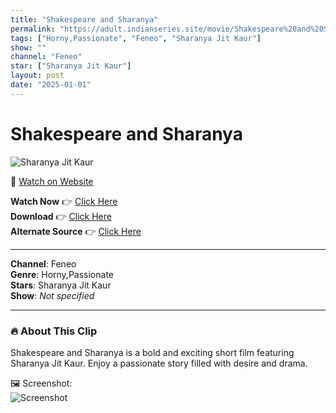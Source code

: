 ```yaml
---
title: "Shakespeare and Sharanya"
permalink: "https://adult.indianseries.site/movie/Shakespeare%20and%20Sharanya"
tags: ["Horny,Passionate", "Feneo", "Sharanya Jit Kaur"]
show: ""
channel: "Feneo"
star: ["Sharanya Jit Kaur"]
layout: post
date: "2025-01-01"
---
```


# Shakespeare and Sharanya

![Sharanya Jit Kaur](https://shorts.desisins.com/wp-content/uploads/2024/01/Shakespeare-and-Sharyana-Jit-Kaur-DesiSins.com_.jpg)

🔗 [Watch on Website](https://adult.indianseries.site/movie/Shakespeare%20and%20Sharanya)

**Watch Now** 👉 [Click Here](https://adult.indianseries.site/movie/Shakespeare%20and%20Sharanya)  
**Download** 👉 [Click Here](https://adult.indianseries.site/movie/Shakespeare%20and%20Sharanya)  
**Alternate Source** 👉 [Click Here](https://adult.indianseries.site/movie/Shakespeare%20and%20Sharanya)

---

**Channel**: Feneo  
**Genre**: Horny,Passionate  
**Stars**: Sharanya Jit Kaur  
**Show**: *Not specified*

---

### 🔥 About This Clip

Shakespeare and Sharanya is a bold and exciting short film featuring Sharanya Jit Kaur. Enjoy a passionate story filled with desire and drama.
 
🖼️ Screenshot:  
![Screenshot](https://shorts.desisins.com/wp-content/uploads/2024/01/Shakespeare-and-Sharyana-Jit-Kaur-DesiSins.com_.jpg)
